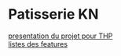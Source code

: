 # Patisserie KN

[presentation du projet pour THP](docs/presentation.md)<br />
[listes des features](docs/features.md)

